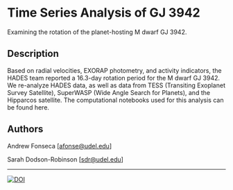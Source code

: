 # Time Series Analysis of GJ 3942

Examining the rotation of the planet-hosting M dwarf GJ 3942.

## Description

Based on radial velocities, EXORAP photometry, and activity indicators, the HADES team reported a 16.3-day rotation period for the M dwarf GJ 3942. We re-analyze HADES data, as well as data from TESS (Transiting Exoplanet Survey Satellite), SuperWASP (Wide Angle Search for Planets), and the Hipparcos satellite. The computational notebooks used for this analysis can be found here.

## Authors

Andrew Fonseca
[afonse@udel.edu]

Sarah Dodson-Robinson
[sdr@udel.edu]

---

[![DOI](https://zenodo.org/badge/830615706.svg)](https://doi.org/10.5281/zenodo.14187051)

